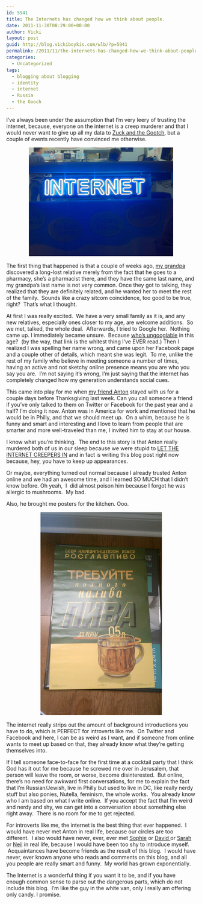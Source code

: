 ```yaml
---
id: 5941
title: The Internets has changed how we think about people.
date: 2011-11-30T08:29:00+00:00
author: Vicki
layout: post
guid: http://blog.vickiboykis.com/wlb/?p=5941
permalink: /2011/11/the-internets-has-changed-how-we-think-about-people/
categories:
  - Uncategorized
tags:
  - blogging about blogging
  - identity
  - internet
  - Russia
  - the Gooch
---
```

I&#8217;ve always been under the assumption that I&#8217;m very leery of trusting the internet, because, everyone on the internet is a creep murderer and that I would never want to give up all my data to <a href="http://www.ftrain.com/woods-plus.html" target="_blank">Zuck and the Gootch</a>, but a couple of events recently have convinced me otherwise.

<p style="text-align: center;">
  <a href="https://raw.githubusercontent.com/veekaybee/wlb/gh-pages/assets/images/2011/11/5074115602_890ed71fc7_z.jpg"><img class="aligncenter size-full wp-image-5954" title="5074115602_890ed71fc7_z" src="https://raw.githubusercontent.com/veekaybee/wlb/gh-pages/assets/images/2011/11/5074115602_890ed71fc7_z.jpg" alt="" width="384" height="288" /></a>
</p>

The first thing that happened is that a couple of weeks ago, <a href="http://blog.vickiboykis.com/wlb/2011/10/26/a-guide-to-trolling-jewish-organizations-featuring-my-grandfather/" target="_blank">my grandpa</a> discovered a long-lost relative merely from the fact that he goes to a pharmacy, she&#8217;s a pharmacist there, and they have the same last name, and my grandpa&#8217;s last name is not very common. Once they got to talking, they realized that they are definitely related, and he wanted her to meet the rest of the family.  Sounds like a crazy sitcom coincidence, too good to be true, right?  That&#8217;s what I thought.

At first I was really excited.  We have a very small family as it is, and any new relatives, especially ones closer to my age, are welcome additions.  So we met, talked, the whole deal.  Afterwards, I tried to Google her.  Nothing came up. I immediately became unsure.  Because <a href="http://www.nytimes.com/2011/11/27/fashion/google-searches-help-parents-narrow-down-baby-names.html" target="_blank">who&#8217;s ungooglable</a> in this age?  (by the way, that link is the whitest thing I&#8217;ve EVER read.) Then I realized I was spelling her name wrong, and came upon her Facebook page and a couple other of details, which meant she was legit.  To me, unlike the rest of my family who believe in meeting someone a number of times, having an active and not sketchy online presence means you are who you say you are.  I&#8217;m not saying it&#8217;s wrong, I&#8217;m just saying that the internet has completely changed how my generation understands social cues.

This came into play for me when <a href="http://twitter.com/derloos" target="_blank">my friend Anton</a> stayed with us for a couple days before Thanksgiving last week. Can you call someone a friend if you&#8217;ve only talked to them on Twitter or Facebook for the past year and a half? I&#8217;m doing it now. Anton was in America for work and mentioned that he would be in Philly, and that we should meet up.  On a whim, because he is funny and smart and interesting and I love to learn from people that are smarter and more well-traveled than me, I invited him to stay at our house.

I know what you&#8217;re thinking.  The end to this story is that Anton really murdered both of us in our sleep because we were stupid to <a href="http://www.youtube.com/watch?v=tLPZmPaHme0" target="_blank">LET THE INTERNET CREEPERS IN</a> and in fact is writing this blog post right now because, hey, you have to keep up appearances.

Or maybe, everything turned out normal because I already trusted Anton online and we had an awesome time, and I learned SO MUCH that I didn&#8217;t know before. Oh yeah,  I  did almost poison him because I forgot he was allergic to mushrooms.  My bad.

Also, he brought me posters for the kitchen. Ooo.

<p style="text-align: center;">
  <a href="https://raw.githubusercontent.com/veekaybee/wlb/gh-pages/assets/images/2011/11/IMAG1019.jpg"><img class="aligncenter size-full wp-image-5955" title="IMAG1019" src="https://raw.githubusercontent.com/veekaybee/wlb/gh-pages/assets/images/2011/11/IMAG1019.jpg" alt="" width="323" height="538" /></a>
</p>

The internet really strips out the amount of background introductions you have to do, which is PERFECT for introverts like me.  On Twitter and Facebook and here, I can be as weird as I want, and if someone from online wants to meet up based on that, they already know what they&#8217;re getting themselves into.

If I tell someone face-to-face for the first time at a cocktail party that I think God has it out for me because he screwed me over in Jerusalem, that person will leave the room, or worse, become disinterested.  But online, there&#8217;s no need for awkward first conversations, for me to explain the fact that I&#8217;m Russian/Jewish, live in Philly but used to live in DC, like really nerdy stuff but also ponies, Nutella, feminism, the whole works.  You already know who I am based on what I write online.  If you accept the fact that I&#8217;m weird and nerdy and shy, we can get into a conversation about something else right away.  There is no room for me to get rejected.

For introverts like me, the internet is the best thing that ever happened.  I would have never met Anton in real life, because our circles are too different.  I also would have never, ever, ever met <a href="http://sfabrications.wordpress.com/" target="_blank">Sophie</a> or <a href="http://www.jewlicious.com/" target="_blank">David </a>or <a href="http://twitter.com/SarKE" target="_blank">Sarah</a> or <a href="http://www.citizenofthemonth.com/" target="_blank">Neil</a> in real life, because I would have been too shy to introduce myself.  Acquaintances have become friends as the result of this blog.  I would have never, ever known anyone who reads and comments on this blog, and all you people are really smart and funny.  My world has grown exponentially.

The Internet is a wonderful thing if you want it to be, and if you have enough common sense to parse out the dangerous parts, which do not include this blog.  I&#8217;m like the guy in the white van, only I really am offering only candy. I promise.

&nbsp;